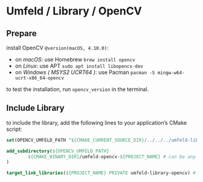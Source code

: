# Umfeld / Library / OpenCV

## Prepare

install OpenCV `@version(macOS, 4.10.0)`:

* on *macOS*: use Homebrew `brew install opencv`
* on *Linux*: use APT `sudo apt install libopencv-dev`
* on *Windows ( MSYS2 UCRT64 )*: use Pacman `pacman -S mingw-w64-ucrt-x86_64-opencv`

to test the installation, run `opencv_version` in the terminal.

## Include Library

to include the library, add the following lines to your application’s CMake script:

```cmake
set(OPENCV_UMFELD_PATH "${CMAKE_CURRENT_SOURCE_DIR}/../../../umfeld-libraries/opencv") # path to this library

add_subdirectory(${OPENCV_UMFELD_PATH}
        ${CMAKE_BINARY_DIR}/umfeld-opencv-${PROJECT_NAME} # can be any path to a directory
)

target_link_libraries(${PROJECT_NAME} PRIVATE umfeld-library-opencv) # link library to project
```

